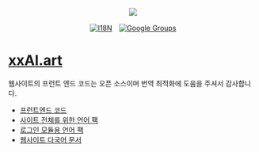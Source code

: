 <p align="center"><a href="https://wac.tax"><img src="https://cdn.jsdelivr.net/gh/wactax/img/logo.svg"/></a></p><p align="center"><a href="https://github.com/wactax/wac.tax/blob/main/doc/README.md#readme"><img alt="I18N" src="https://cdn.jsdelivr.net/gh/wactax/img/t.svg"/></a>　<a href="https://groups.google.com/u/2/g/wactax"><img alt="Google Groups" src="https://cdn.jsdelivr.net/gh/wactax/img/g-groups.svg"/></a></p>

# [xxAI.art](https://xxAI.art)

웹사이트의 프런트 엔드 코드는 오픈 소스이며 번역 최적화에 도움을 주셔서 감사합니다.

* [프런트엔드 코드](https://github.com/xxai-art/web)
* [사이트 전체를 위한 언어 팩](https://github.com/xxai-art/web/tree/main/i18n)
* [로그인 모듈용 언어 팩](https://github.com/wacpkg/user/tree/main/ui.i18n)
* [웹사이트 다국어 문서](https://github.com/xxai-doc)
